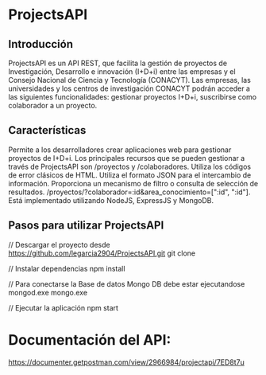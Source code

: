 # ProjectsAPI

## Introducción

ProjectsAPI es un API REST, que facilita la gestión de proyectos de Investigación, Desarrollo e innovación (I+D+i) entre las empresas y el Consejo Nacional de Ciencia y Tecnología (CONACYT). Las empresas, las universidades y los centros de investigación CONACYT podrán acceder a las siguientes funcionalidades: gestionar proyectos I+D+i, suscribirse como colaborador a un proyecto. 

## Características

Permite a los desarrolladores crear aplicaciones web para gestionar proyectos de I+D+i. Los principales recursos que se pueden gestionar a través de ProjectsAPI son /proyectos y /colaboradores. Utiliza los códigos de error clásicos de HTML. Utiliza el formato JSON para el intercambio de información. Proporciona un mecanismo de filtro o consulta de selección de resultados. /proyectos/?colaborador=:id&area_conocimiento=[":id", ":id"]. Está implementado utilizando NodeJS, ExpressJS y MongoDB.

## Pasos para utilizar ProjectsAPI

// Descargar el proyecto desde https://github.com/legarcia2904/ProjectsAPI.git
git clone

// Instalar dependencias
npm install

// Para conectarse la Base de datos Mongo DB debe estar ejecutandose
mongod.exe
mongo.exe

// Ejecutar la aplicación
npm start

# Documentación del API:
https://documenter.getpostman.com/view/2966984/projectapi/7ED8t7u